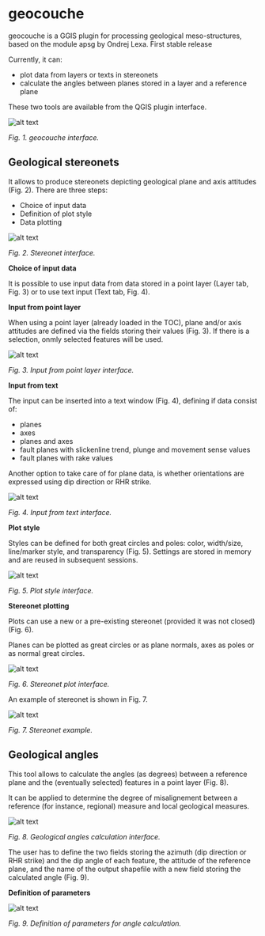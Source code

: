 # geocouche
geocouche is a GGIS plugin for processing geological meso-structures, based on the module apsg by Ondrej Lexa. 
First stable release

Currently, it can:
 - plot data from layers or texts in stereonets
 - calculate the angles between planes stored in a layer and a reference plane

These two tools are available from the QGIS plugin interface.

![alt text](/help/ims/screenshot_01.png "geocouche interface")

*Fig. 1. geocouche interface.*


Geological stereonets
------------------------------------

It allows to produce stereonets depicting geological plane and axis attitudes (Fig. 2). There are three steps:

+ Choice of input data
+ Definition of plot style
+ Data plotting

![alt text](/help/ims/geocouche_bl_total.png "Stereonet interface")

*Fig. 2. Stereonet interface.*

**Choice of input data**

It is possible to use input data from data stored in a point layer (Layer tab, Fig. 3) or to use text input (Text tab, Fig. 4).


**Input from point layer**

When using a point layer (already loaded in the TOC), plane and/or axis attitudes are defined via the fields storing their values (Fig. 3). If there is a selection, onmly selected features will be used.

![alt text](/help/ims/geocouche_bl_input_layer.png "Input from point layer interface")

*Fig. 3. Input from point layer interface.*

**Input from text**

The input can be inserted into a text window (Fig. 4), defining if data consist of:

+ planes
+ axes
+ planes and axes
+ fault planes with slickenline trend, plunge and movement sense values
+ fault planes with rake values

Another option to take care of for plane data, is whether orientations are expressed using dip direction or RHR strike.

![alt text](/help/ims/geocouche_bl_input_text.png "Input from text interface")

*Fig. 4. Input from text interface.*


**Plot style**

Styles can be defined for both great circles and poles: color, width/size, line/marker style, and transparency (Fig. 5).
Settings are stored in memory and are reused in subsequent sessions.

![alt text](/help/ims/geocouche_bl_plot_style.png "Plot style interface")

*Fig. 5. Plot style interface.*

**Stereonet plotting**

Plots can use a new or a pre-existing stereonet (provided it was not closed) (Fig. 6).

Planes can be plotted as great circles or as plane normals, axes as poles or as normal great circles.

![alt text](/help/ims/geocouche_bl_plot_choices.png "Stereonet plot interface")

*Fig. 6. Stereonet plot interface.*

An example of stereonet is shown in Fig. 7.

![alt text](/help/ims/stereonet_06.png "Stereonet example")

*Fig. 7. Stereonet example.*


Geological angles
------------------------------------

This tool allows to calculate the angles (as degrees) between a reference plane and the (eventually selected) features in a point layer (Fig. 8).

It can be applied to determine the degree of misalignement between a reference (for instance, regional) measure and local geological measures.

![alt text](/help/ims/angles_01.png "Geological angles calculation interface")

*Fig. 8. Geological angles calculation interface.*

The user has to define the two fields storing the azimuth (dip direction or RHR strike) and the dip angle of each feature, the attitude of the reference plane, and the name of the output shapefile with a new field storing the calculated angle (Fig. 9).

**Definition of parameters**

![alt text](/help/ims/angles_02.png "Definition of parameters for angle calculation")

*Fig. 9. Definition of parameters for angle calculation.*



